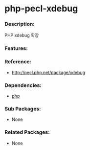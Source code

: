 # php-pecl-xdebug

### Description:
PHP xdebug 확장

### Features:


### Reference:
* http://pecl.php.net/package/xdebug

### Dependencies:
* [php](pkg-base-php.md)

### Sub Packages:
* None

### Related Packages:
* None